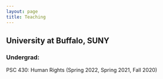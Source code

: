 ```yaml
---
layout: page
title: Teaching
---
```


## University at Buffalo, SUNY

### Undergrad:

PSC 430: Human Rights (Spring 2022, Spring 2021, Fall 2020)
